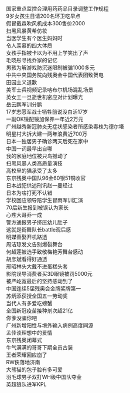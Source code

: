 国家重点监控合理用药药品目录调整工作规程  
9岁女孩生日请200名环卫吃早点  
假冒戴森吹风机成本300售价2000  
扫黑风暴黄希仿妆  
当医学生有个医生妈妈时  
令人羡慕的四大体质  
女孩手指被卡以为不用上学笑出了声  
毛晓彤寻找乔家的记忆  
男孩为解游戏防沉迷限制被骗1000多元  
中共中央国务院向残奥会中国代表团致贺电  
田园主义道歉  
美军士兵视频记录喀布尔机场混乱场景  
英女王一旦逝世机密应对计划曝光  
岳云鹏军训分鹏  
17岁志愿军战士牺牲前说没白活17岁  
一副OK镜配镜加保养一年近2万元  
广州越秀新冠肺炎无症状感染者所感染毒株为德尔塔  
明星村大拆大建一两年浪费近700万  
日本一独居男子确诊两天后死在家中  
中国一词最早出自哪  
我的家庭地位被只鸟撼动了  
扫黑风暴人类高质量演技  
高校里的猫承受了太多  
东京残奥中国队96金60银51铜收官  
日本战犯供述刑讯赵一曼经过  
日本为啥打死不认错  
学校回应领导陪学生冒雨军训汇演  
70后新生报到被误认为家长  
心疼大哥乔一成  
警方通报男子挤压幼儿肚子  
这就是街舞队长battle观后感  
明媒善娶开机路透  
周洁琼发文告别爆裂舞台  
何超莲被选手致敬梅艳芳舞台感动  
胡彦斌看得好通透  
邢昭林头大戴不进蛋糕头套  
影院误导消费者买3D眼镜被罚5000元  
被严屹宽最后的坚持感动到了  
中国连续5届残奥会金牌奖牌第一  
苏炳添获授全国五一劳动奖  
当代人有多爱吃螃蟹  
全国新冠疫苗接种剂次超21亿  
你爹没骗你吧  
广州新增阳性与境外输入病例高度同源  
孟佳谈理想中的爱情  
东京残奥闭幕式  
牛气满满的哥哥下期全员古装  
王者荣耀回应崩了  
RW侠落地济南  
大熊猫的包子脸有多可爱  
羽毛球男子双打WH级中国队夺金  
英超狼队进军KPL  
